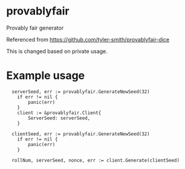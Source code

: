# provablyfair
Provably fair generator

Referenced from https://github.com/tyler-smith/provablyfair-dice

This is changed based on private usage.

# Example usage
```
  serverSeed, err := provablyfair.GenerateNewSeed(32)
	if err != nil {
		panic(err)
	}
	client := &provablyfair.Client{
		ServerSeed: serverSeed,
	}

  clientSeed, err := provablyfair.GenerateNewSeed(32)
	if err != nil {
		panic(err)
	}

  rollNum, serverSeed, nonce, err := client.Generate(clientSeed)
```